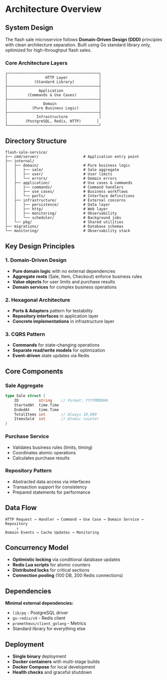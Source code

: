 # Architecture Overview

## System Design

The flash sale microservice follows **Domain-Driven Design (DDD)** principles with clean architecture separation. Built using Go standard library only, optimized for high-throughput flash sales.

### Core Architecture Layers

```
┌─────────────────────────────────────────┐
│                 HTTP Layer              │
│            (Standard Library)           │
├─────────────────────────────────────────┤
│              Application                │
│         (Commands & Use Cases)          │
├─────────────────────────────────────────┤
│                Domain                   │
│           (Pure Business Logic)         │
├─────────────────────────────────────────┤
│             Infrastructure              │
│        (PostgreSQL, Redis, HTTP)       │
└─────────────────────────────────────────┘
```

## Directory Structure

```
flash-sale-service/
├── cmd/server/                    # Application entry point
├── internal/
│   ├── domain/                    # Pure business logic
│   │   ├── sale/                  # Sale aggregate
│   │   ├── user/                  # User limits
│   │   └── errors/                # Domain errors
│   ├── application/               # Use cases & commands
│   │   ├── commands/              # Command handlers
│   │   ├── use_cases/             # Business workflows
│   │   └── ports/                 # Interface definitions
│   ├── infrastructure/            # External concerns
│   │   ├── persistence/           # Data layer
│   │   ├── http/                  # Web layer
│   │   ├── monitoring/            # Observability
│   │   └── scheduler/             # Background jobs
│   └── pkg/                       # Shared utilities
├── migrations/                    # Database schemas
└── monitoring/                    # Observability stack
```

## Key Design Principles

### 1. Domain-Driven Design
- **Pure domain logic** with no external dependencies
- **Aggregate roots** (Sale, Item, Checkout) enforce business rules
- **Value objects** for user limits and purchase results
- **Domain services** for complex business operations

### 2. Hexagonal Architecture
- **Ports & Adapters** pattern for testability
- **Repository interfaces** in application layer
- **Concrete implementations** in infrastructure layer

### 3. CQRS Pattern
- **Commands** for state-changing operations
- **Separate read/write models** for optimization
- **Event-driven** state updates via Redis

## Core Components

### Sale Aggregate
```go
type Sale struct {
    ID         string    // Format: YYYYMMDDHH  
    StartedAt  time.Time
    EndedAt    time.Time
    TotalItems int       // Always 10,000
    ItemsSold  int       // Atomic counter
}
```

### Purchase Service
- Validates business rules (limits, timing)
- Coordinates atomic operations
- Calculates purchase results

### Repository Pattern
- Abstracted data access via interfaces
- Transaction support for consistency
- Prepared statements for performance

## Data Flow

```
HTTP Request → Handler → Command → Use Case → Domain Service → Repository
     ↓
Domain Events → Cache Updates → Monitoring
```

## Concurrency Model

- **Optimistic locking** via conditional database updates
- **Redis Lua scripts** for atomic counters
- **Distributed locks** for critical sections
- **Connection pooling** (100 DB, 200 Redis connections)

## Dependencies

**Minimal external dependencies:**
- `lib/pq` - PostgreSQL driver
- `go-redis/v9` - Redis client  
- `prometheus/client_golang` - Metrics
- Standard library for everything else

## Deployment

- **Single binary** deployment
- **Docker containers** with multi-stage builds
- **Docker Compose** for local development
- **Health checks** and graceful shutdown